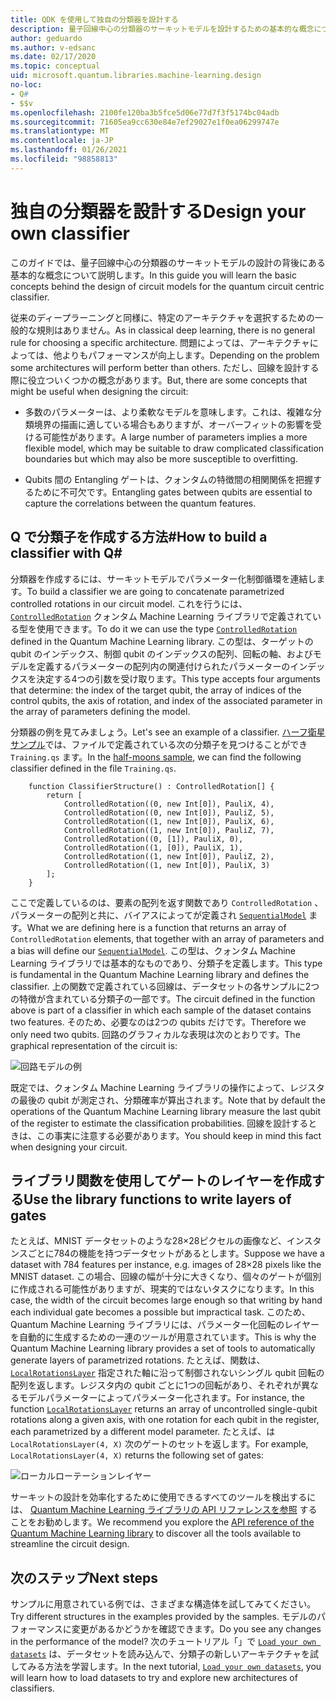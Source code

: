 ```yaml
---
title: QDK を使用して独自の分類器を設計する
description: 量子回線中心の分類器のサーキットモデルを設計するための基本的な概念について説明します。
author: geduardo
ms.author: v-edsanc
ms.date: 02/17/2020
ms.topic: conceptual
uid: microsoft.quantum.libraries.machine-learning.design
no-loc:
- Q#
- $$v
ms.openlocfilehash: 2100fe120ba3b5fce5d06e77d7f3f5174bc04adb
ms.sourcegitcommit: 71605ea9cc630e84e7ef29027e1f0ea06299747e
ms.translationtype: MT
ms.contentlocale: ja-JP
ms.lasthandoff: 01/26/2021
ms.locfileid: "98858813"
---
```

# <a name="design-your-own-classifier"></a><span data-ttu-id="e8601-103">独自の分類器を設計する</span><span class="sxs-lookup"><span data-stu-id="e8601-103">Design your own classifier</span></span>

<span data-ttu-id="e8601-104">このガイドでは、量子回線中心の分類器のサーキットモデルの設計の背後にある基本的な概念について説明します。</span><span class="sxs-lookup"><span data-stu-id="e8601-104">In this guide you will learn the basic concepts behind the design of circuit models for the quantum circuit centric classifier.</span></span>

<span data-ttu-id="e8601-105">従来のディープラーニングと同様に、特定のアーキテクチャを選択するための一般的な規則はありません。</span><span class="sxs-lookup"><span data-stu-id="e8601-105">As in classical deep learning, there is no general rule for choosing a specific architecture.</span></span> <span data-ttu-id="e8601-106">問題によっては、アーキテクチャによっては、他よりもパフォーマンスが向上します。</span><span class="sxs-lookup"><span data-stu-id="e8601-106">Depending on the problem some architectures will perform better than others.</span></span> <span data-ttu-id="e8601-107">ただし、回線を設計する際に役立ついくつかの概念があります。</span><span class="sxs-lookup"><span data-stu-id="e8601-107">But, there are some concepts that might be useful when designing the circuit:</span></span>

- <span data-ttu-id="e8601-108">多数のパラメーターは、より柔軟なモデルを意味します。これは、複雑な分類境界の描画に適している場合もありますが、オーバーフィットの影響を受ける可能性があります。</span><span class="sxs-lookup"><span data-stu-id="e8601-108">A large number of parameters implies a more flexible model, which may be suitable to draw complicated classification boundaries but which may also be more susceptible to overfitting.</span></span>

- <span data-ttu-id="e8601-109">Qubits 間の Entangling ゲートは、クォンタムの特徴間の相関関係を把握するために不可欠です。</span><span class="sxs-lookup"><span data-stu-id="e8601-109">Entangling gates between qubits are essential to capture the correlations between the quantum features.</span></span>

## <a name="how-to-build-a-classifier-with-q"></a><span data-ttu-id="e8601-110">Q で分類子を作成する方法\#</span><span class="sxs-lookup"><span data-stu-id="e8601-110">How to build a classifier with Q\#</span></span>

<span data-ttu-id="e8601-111">分類器を作成するには、サーキットモデルでパラメーター化制御循環を連結します。</span><span class="sxs-lookup"><span data-stu-id="e8601-111">To build a classifier we are going to concatenate parametrized controlled rotations in our circuit model.</span></span> <span data-ttu-id="e8601-112">これを行うには、 [`ControlledRotation`](xref:Microsoft.Quantum.MachineLearning.ControlledRotation) クォンタム Machine Learning ライブラリで定義されている型を使用できます。</span><span class="sxs-lookup"><span data-stu-id="e8601-112">To do it we can use the type [`ControlledRotation`](xref:Microsoft.Quantum.MachineLearning.ControlledRotation) defined in the Quantum Machine Learning library.</span></span> <span data-ttu-id="e8601-113">この型は、ターゲットの qubit のインデックス、制御 qubit のインデックスの配列、回転の軸、およびモデルを定義するパラメーターの配列内の関連付けられたパラメーターのインデックスを決定する4つの引数を受け取ります。</span><span class="sxs-lookup"><span data-stu-id="e8601-113">This type accepts four arguments that determine: the index of the target qubit, the array of indices of the control qubits, the axis of rotation, and index of the associated parameter in the array of parameters defining the model.</span></span>

<span data-ttu-id="e8601-114">分類器の例を見てみましょう。</span><span class="sxs-lookup"><span data-stu-id="e8601-114">Let's see an example of a classifier.</span></span> <span data-ttu-id="e8601-115">[ハーフ衛星サンプル](https://github.com/microsoft/Quantum/tree/main/samples/machine-learning/half-moons)では、ファイルで定義されている次の分類子を見つけることができ `Training.qs` ます。</span><span class="sxs-lookup"><span data-stu-id="e8601-115">In the [half-moons sample](https://github.com/microsoft/Quantum/tree/main/samples/machine-learning/half-moons), we can find the following classifier defined in the file `Training.qs`.</span></span>

```qsharp
    function ClassifierStructure() : ControlledRotation[] {
        return [
            ControlledRotation((0, new Int[0]), PauliX, 4),
            ControlledRotation((0, new Int[0]), PauliZ, 5),
            ControlledRotation((1, new Int[0]), PauliX, 6),
            ControlledRotation((1, new Int[0]), PauliZ, 7),
            ControlledRotation((0, [1]), PauliX, 0),
            ControlledRotation((1, [0]), PauliX, 1),
            ControlledRotation((1, new Int[0]), PauliZ, 2),
            ControlledRotation((1, new Int[0]), PauliX, 3)
        ];
    }
 ```

<span data-ttu-id="e8601-116">ここで定義しているのは、要素の配列を返す関数であり `ControlledRotation` 、パラメーターの配列と共に、バイアスによってが定義され [`SequentialModel`](xref:Microsoft.Quantum.MachineLearning.SequentialModel) ます。</span><span class="sxs-lookup"><span data-stu-id="e8601-116">What we are defining here is a function that returns an array of `ControlledRotation` elements, that together with an array of parameters and a bias will define our [`SequentialModel`](xref:Microsoft.Quantum.MachineLearning.SequentialModel).</span></span> <span data-ttu-id="e8601-117">この型は、クォンタム Machine Learning ライブラリでは基本的なものであり、分類子を定義します。</span><span class="sxs-lookup"><span data-stu-id="e8601-117">This type is fundamental in the Quantum Machine Learning library and defines the classifier.</span></span> <span data-ttu-id="e8601-118">上の関数で定義されている回線は、データセットの各サンプルに2つの特徴が含まれている分類子の一部です。</span><span class="sxs-lookup"><span data-stu-id="e8601-118">The circuit defined in the function above is part of a classifier in which each sample of the dataset contains two features.</span></span> <span data-ttu-id="e8601-119">そのため、必要なのは2つの qubits だけです。</span><span class="sxs-lookup"><span data-stu-id="e8601-119">Therefore we only need two qubits.</span></span> <span data-ttu-id="e8601-120">回路のグラフィカルな表現は次のとおりです。</span><span class="sxs-lookup"><span data-stu-id="e8601-120">The graphical representation of the circuit is:</span></span>

 ![回路モデルの例](~/media/circuit_model_1.PNG)

<span data-ttu-id="e8601-122">既定では、クォンタム Machine Learning ライブラリの操作によって、レジスタの最後の qubit が測定され、分類確率が算出されます。</span><span class="sxs-lookup"><span data-stu-id="e8601-122">Note that by default the operations of the Quantum Machine Learning library measure the last qubit of the register to estimate the classification probabilities.</span></span> <span data-ttu-id="e8601-123">回線を設計するときは、この事実に注意する必要があります。</span><span class="sxs-lookup"><span data-stu-id="e8601-123">You should keep in mind this fact when designing your circuit.</span></span>

## <a name="use-the-library-functions-to-write-layers-of-gates"></a><span data-ttu-id="e8601-124">ライブラリ関数を使用してゲートのレイヤーを作成する</span><span class="sxs-lookup"><span data-stu-id="e8601-124">Use the library functions to write layers of gates</span></span>

<span data-ttu-id="e8601-125">たとえば、MNIST データセットのような28×28ピクセルの画像など、インスタンスごとに784の機能を持つデータセットがあるとします。</span><span class="sxs-lookup"><span data-stu-id="e8601-125">Suppose we have a dataset with 784 features per instance, e.g. images of 28×28 pixels like the MNIST dataset.</span></span> <span data-ttu-id="e8601-126">この場合、回線の幅が十分に大きくなり、個々のゲートが個別に作成される可能性がありますが、現実的ではないタスクになります。</span><span class="sxs-lookup"><span data-stu-id="e8601-126">In this case, the width of the circuit becomes large enough so that writing by hand each individual gate becomes a possible but impractical task.</span></span> <span data-ttu-id="e8601-127">このため、Quantum Machine Learning ライブラリには、パラメーター化回転のレイヤーを自動的に生成するための一連のツールが用意されています。</span><span class="sxs-lookup"><span data-stu-id="e8601-127">This is why the Quantum Machine Learning library provides a set of tools to automatically generate layers of parametrized rotations.</span></span> <span data-ttu-id="e8601-128">たとえば、関数は、 [`LocalRotationsLayer`](xref:Microsoft.Quantum.MachineLearning.LocalRotationsLayer) 指定された軸に沿って制御されないシングル qubit 回転の配列を返します。レジスタ内の qubit ごとに1つの回転があり、それぞれが異なるモデルパラメーターによってパラメーター化されます。</span><span class="sxs-lookup"><span data-stu-id="e8601-128">For instance, the function [`LocalRotationsLayer`](xref:Microsoft.Quantum.MachineLearning.LocalRotationsLayer) returns an array of uncontrolled single-qubit rotations along a given axis, with one rotation for each qubit in the register, each parametrized by a different model parameter.</span></span> <span data-ttu-id="e8601-129">たとえば、は `LocalRotationsLayer(4, X)` 次のゲートのセットを返します。</span><span class="sxs-lookup"><span data-stu-id="e8601-129">For example, `LocalRotationsLayer(4, X)` returns the following set of gates:</span></span>

 ![ローカルローテーションレイヤー](~/media/local_rotations_layer.PNG)

<span data-ttu-id="e8601-131">サーキットの設計を効率化するために使用できるすべてのツールを検出するには、 [Quantum Machine Learning ライブラリの API リファレンスを参照](xref:Microsoft.Quantum.MachineLearning) することをお勧めします。</span><span class="sxs-lookup"><span data-stu-id="e8601-131">We recommend you explore the [API reference of the Quantum Machine Learning library](xref:Microsoft.Quantum.MachineLearning) to discover all the tools available to streamline the circuit design.</span></span>

## <a name="next-steps"></a><span data-ttu-id="e8601-132">次のステップ</span><span class="sxs-lookup"><span data-stu-id="e8601-132">Next steps</span></span>

 <span data-ttu-id="e8601-133">サンプルに用意されている例では、さまざまな構造体を試してみてください。</span><span class="sxs-lookup"><span data-stu-id="e8601-133">Try different structures in the examples provided by the samples.</span></span> <span data-ttu-id="e8601-134">モデルのパフォーマンスに変更があるかどうかを確認できます。</span><span class="sxs-lookup"><span data-stu-id="e8601-134">Do you see any changes in the performance of the model?</span></span> <span data-ttu-id="e8601-135">次のチュートリアル「」で [`Load your own datasets`](xref:microsoft.quantum.libraries.machine-learning.load) は、データセットを読み込んで、分類子の新しいアーキテクチャを試してみる方法を学習します。</span><span class="sxs-lookup"><span data-stu-id="e8601-135">In the next tutorial, [`Load your own datasets`](xref:microsoft.quantum.libraries.machine-learning.load), you will learn how to load datasets to try and explore new architectures of classifiers.</span></span>
